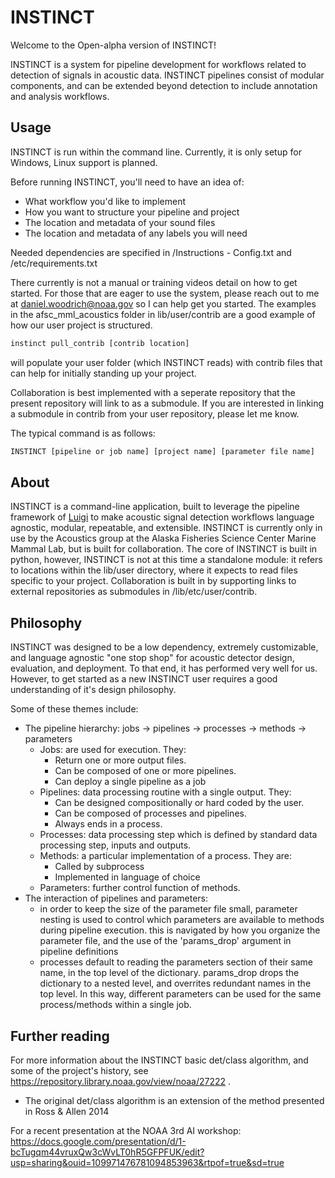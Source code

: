 # INSTINCT #

Welcome to the Open-alpha version of INSTINCT! 

INSTINCT is a system for pipeline development for workflows related to detection of signals in acoustic data. INSTINCT pipelines consist of modular components, and can be extended beyond detection to include annotation
and analysis workflows. 

## Usage ##

INSTINCT is run within the command line. Currently, it is only setup for Windows, Linux support is planned. 

Before running INSTINCT, you'll need to have an idea of:
* What workflow you'd like to implement
* How you want to structure your pipeline and project
* The location and metadata of your sound files 
* The location and metadata of any labels you will need

Needed dependencies are specified in /Instructions - Config.txt and /etc/requirements.txt

There currently is not a manual or training videos detail on how to get started. For those that are eager to use the system, please reach out to me at daniel.woodrich@noaa.gov so I can help get you started. The examples in 
the afsc_mml_acoustics folder in lib/user/contrib are a good example of how our user project is structured. 

```bash
instinct pull_contrib [contrib location] 
```

will populate your user folder (which INSTINCT reads) with contrib files that can help for initially standing up your project. 

Collaboration is best implemented with a seperate repository that the present repository will link to as a submodule. 
If you are interested in linking a submodule in contrib from your user repository, please let me know. 

The typical command is as follows: 
```bash
INSTINCT [pipeline or job name] [project name] [parameter file name]
```

## About ##

INSTINCT is a command-line application, built to leverage the pipeline framework of [Luigi](https://github.com/spotify/luigi) to make acoustic signal detection workflows
language agnostic, modular, repeatable, and extensible. INSTINCT is currently only in use by the Acoustics group at the Alaska Fisheries Science Center Marine Mammal Lab, but is built for collaboration. 
The core of INSTINCT is built in python, however, INSTINCT is not at this time a standalone module: it refers to locations within the lib/user directory, where it expects to read files specific to your project. 
Collaboration is built in by supporting links to external repositories as submodules in /lib/etc/user/contrib.  

## Philosophy ##

INSTINCT was designed to be a low dependency, extremely customizable, and language agnostic "one stop shop" for acoustic detector design, evaluation, and deployment. To that end, it has performed very well for us. However, to get started as a new INSTINCT user requires a good understanding of it's design philosophy. 

Some of these themes include: 

* The pipeline hierarchy: jobs -> pipelines -> processes -> methods -> parameters
	* Jobs: are used for execution. They: 
		* Return one or more output files. 
		* Can be composed of one or more pipelines.
		* Can deploy a single pipeline as a job
	* Pipelines: data processing routine with a single output. They: 
		* Can be designed compositionally or hard coded by the user. 
		* Can be composed of processes and pipelines. 
		* Always ends in a process. 
	* Processes: data processing step which is defined by standard data processing step, inputs and outputs.   
	* Methods: a particular implementation of a process. They are:
		* Called by subprocess 
		* Implemented in language of choice
	* Parameters: further control function of methods. 
* The interaction of pipelines and parameters:
	* in order to keep the size of the parameter file small, parameter nesting is used to control which parameters are available to methods during pipeline execution. 
this is navigated by how you organize the parameter file, and the use of the 'params_drop' argument in pipeline definitions 
	* processes default to reading the parameters section of their same name, in the top level of the dictionary. params_drop drops the
dictionary to a nested level, and overrites redundant names in the top level. In this way, different parameters can be used for the same
process/methods within a single job. 

## Further reading ##

For more information about the INSTINCT basic det/class algorithm, and some of the project's history, see https://repository.library.noaa.gov/view/noaa/27222 .
* The original det/class algorithm is an extension of the method presented in Ross & Allen 2014

For a recent presentation at the NOAA 3rd AI workshop: https://docs.google.com/presentation/d/1-bcTugqm44vruxQw3cWvLT0hR5GFPFUK/edit?usp=sharing&ouid=109971476781094853963&rtpof=true&sd=true




